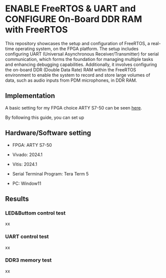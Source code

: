 # ENABLE FreeRTOS & UART and CONFIGURE On-Board DDR RAM with FreeRTOS

This repository showcases the setup and configuration of FreeRTOS, a real-time operating system, on the FPGA platform. The setup includes configuring UART (Universal Asynchronous Receiver/Transmitter) for serial communication, which forms the foundation for managing multiple tasks and enhancing debugging capabilities. Additionally, it involves configuring the on-board DDR (Double Data Rate) RAM within the FreeRTOS environment to enable the system to record and store large volumes of data, such as audio inputs from PDM microphones, in DDR RAM.

## Implementation

A basic setting for my FPGA choice ARTY S7-50 can be seen [here](https://community.element14.com/technologies/fpga-group/b/blog/posts/arty-s7-50-first-baremetal-software-project).

By following this guide, you can set up 

## Hardware/Software setting
- FPGA: ARTY S7-50
* Vivado: 2024.1
+ Vitis: 2024.1
- Serial Terminal Program: Tera Term 5
* PC: Window11

## Results
### LED&Buttom control test
xx

### UART control test
xx

### DDR3 memory test
xx
